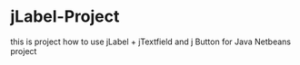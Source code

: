 # jLabel-Project
this is project how to use jLabel + jTextfield and j Button for Java Netbeans project
